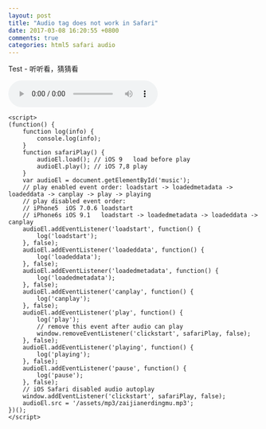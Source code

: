 ```yaml
---
layout: post
title: "Audio tag does not work in Safari"
date: 2017-03-08 16:20:55 +0800
comments: true
categories: html5 safari audio 
---
```

<p>Test - 听听看，猜猜看</p>
<audio id="music" autoplay preload loop controls></audio>
<head>
<script>
    (function() {
        function log(info) {
            console.log(info);
        }
		function safariPlay() {
            audioEl.load(); // iOS 9   load before play
            audioEl.play(); // iOS 7,8 play
        }
        var audioEl = document.getElementById('music');
        // play enabled event order: loadstart -> loadedmetadata -> loadeddata -> canplay -> play -> playing
        // play disabled event order:
        // iPhone5  iOS 7.0.6 loadstart
        // iPhone6s iOS 9.1   loadstart -> loadedmetadata -> loadeddata -> canplay
        audioEl.addEventListener('loadstart', function() {
            log('loadstart');
        }, false);
   		audioEl.addEventListener('loadeddata', function() {
            log('loadeddata');
        }, false);
   		audioEl.addEventListener('loadedmetadata', function() {
            log('loadedmetadata');
        }, false);
   		audioEl.addEventListener('canplay', function() {
            log('canplay');
        }, false);
  		audioEl.addEventListener('play', function() {
            log('play');
            // remove this event after audio can play
            window.removeEventListener('clickstart', safariPlay, false);
        }, false);
        audioEl.addEventListener('playing', function() {
            log('playing');
        }, false);
  		audioEl.addEventListener('pause', function() {
            log('pause');
        }, false);
		// iOS Safari disabled audio autoplay
        window.addEventListener('clickstart', safariPlay, false);
		audioEl.src = '/assets/mp3/zaijianerdingmu.mp3';
    })();
</script>
</head> 

    <script>
    (function() {
        function log(info) {
            console.log(info);
        }
		function safariPlay() {
            audioEl.load(); // iOS 9   load before play
            audioEl.play(); // iOS 7,8 play
        }
        var audioEl = document.getElementById('music');
        // play enabled event order: loadstart -> loadedmetadata -> loadeddata -> canplay -> play -> playing
        // play disabled event order:
        // iPhone5  iOS 7.0.6 loadstart
        // iPhone6s iOS 9.1   loadstart -> loadedmetadata -> loadeddata -> canplay
        audioEl.addEventListener('loadstart', function() {
            log('loadstart');
        }, false);
   		audioEl.addEventListener('loadeddata', function() {
            log('loadeddata');
        }, false);
   		audioEl.addEventListener('loadedmetadata', function() {
            log('loadedmetadata');
        }, false);
   		audioEl.addEventListener('canplay', function() {
            log('canplay');
        }, false);
  		audioEl.addEventListener('play', function() {
            log('play');
            // remove this event after audio can play
            window.removeEventListener('clickstart', safariPlay, false);
        }, false);
        audioEl.addEventListener('playing', function() {
            log('playing');
        }, false);
  		audioEl.addEventListener('pause', function() {
            log('pause');
        }, false);
		// iOS Safari disabled audio autoplay
        window.addEventListener('clickstart', safariPlay, false);
		audioEl.src = '/assets/mp3/zaijianerdingmu.mp3';
    })();
	</script>
